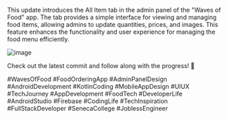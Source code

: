 This update introduces the All Item tab in the admin panel of the "Waves of Food" app. The tab provides a simple interface for viewing and managing food items, allowing admins to update quantities, prices, and images. This feature enhances the functionality and user experience for managing the food menu efficiently.

![image](https://github.com/user-attachments/assets/da85ed32-99a2-46b4-9713-8798b589788f)





Check out the latest commit and follow along with the progress! 🌟

#WavesOfFood #FoodOrderingApp #AdminPanelDesign #AndroidDevelopment #KotlinCoding #MobileAppDesign #UIUX #TechJourney #AppDevelopment #FoodTech #DeveloperLife #AndroidStudio #Firebase #CodingLife #TechInspiration #FullStackDeveloper #SenecaCollege #JoblessEngineer
